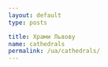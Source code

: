 ```yaml
---
layout: default
type: posts

title: Храми Львову
name: сathedrals
permalink: /ua/сathedrals/
---
```


